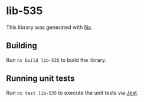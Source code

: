 # lib-535

This library was generated with [Nx](https://nx.dev).

## Building

Run `nx build lib-535` to build the library.

## Running unit tests

Run `nx test lib-535` to execute the unit tests via [Jest](https://jestjs.io).
